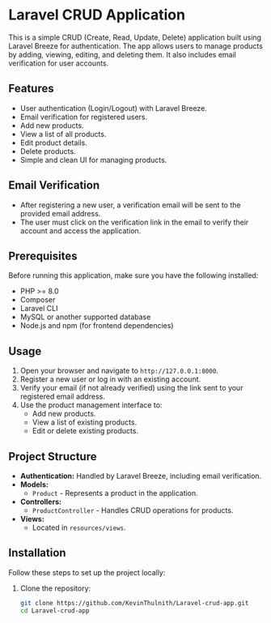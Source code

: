 # Laravel CRUD Application

This is a simple CRUD (Create, Read, Update, Delete) application built using Laravel Breeze for authentication. The app allows users to manage products by adding, viewing, editing, and deleting them. It also includes email verification for user accounts.

## Features

-   User authentication (Login/Logout) with Laravel Breeze.
-   Email verification for registered users.
-   Add new products.
-   View a list of all products.
-   Edit product details.
-   Delete products.
-   Simple and clean UI for managing products.

## Email Verification

-   After registering a new user, a verification email will be sent to the provided email address.
-   The user must click on the verification link in the email to verify their account and access the application.

## Prerequisites

Before running this application, make sure you have the following installed:

-   PHP >= 8.0
-   Composer
-   Laravel CLI
-   MySQL or another supported database
-   Node.js and npm (for frontend dependencies)

## Usage

1. Open your browser and navigate to `http://127.0.0.1:8000`.
2. Register a new user or log in with an existing account.
3. Verify your email (if not already verified) using the link sent to your registered email address.
4. Use the product management interface to:
    - Add new products.
    - View a list of existing products.
    - Edit or delete existing products.

## Project Structure

-   **Authentication:** Handled by Laravel Breeze, including email verification.
-   **Models:**
    -   `Product` - Represents a product in the application.
-   **Controllers:**
    -   `ProductController` - Handles CRUD operations for products.
-   **Views:**
    -   Located in `resources/views`.

## Installation

Follow these steps to set up the project locally:

1. Clone the repository:
    ```bash
    git clone https://github.com/KevinThulnith/Laravel-crud-app.git
    cd Laravel-crud-app
    ```
